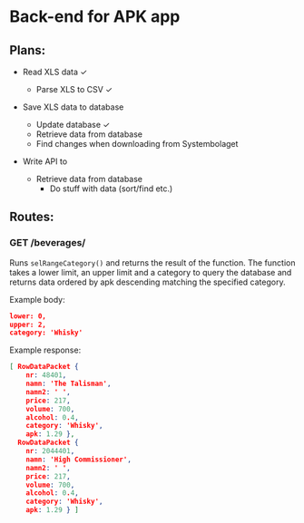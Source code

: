 # Back-end for APK app

## Plans:

* Read XLS data ✓
    * Parse XLS to CSV ✓
* Save XLS data to database
    * Update database   ✓
    * Retrieve data from database
    * Find changes when downloading from Systembolaget

* Write API to
    * Retrieve data from database
        * Do stuff with data (sort/find etc.)

## Routes:

### GET /beverages/

Runs `selRangeCategory()` and returns the result of the function. The function takes
a lower limit, an upper limit and a category to query the database and returns data ordered 
by apk descending matching the specified category.

Example body: 

```json
lower: 0,
upper: 2,
category: 'Whisky'
```

Example response:

```json
[ RowDataPacket {
    nr: 48401,
    namn: 'The Talisman',
    namn2: ' ',
    price: 217,
    volume: 700,
    alcohol: 0.4,
    category: 'Whisky',
    apk: 1.29 },
  RowDataPacket {
    nr: 2044401,
    namn: 'High Commissioner',
    namn2: ' ',
    price: 217,
    volume: 700,
    alcohol: 0.4,
    category: 'Whisky',
    apk: 1.29 } ]
```